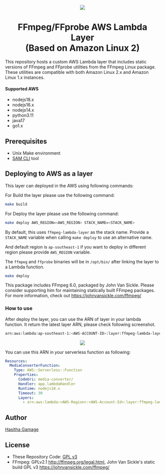 <p align='center'> <img src="https://user-images.githubusercontent.com/4580975/275339760-e9e95dcd-afd5-4ed0-9d3f-f739bd9e9a4a.jpg"/></p>

<h1  align='center'>FFmpeg/FFprobe AWS Lambda Layer<br>(Based on Amazon Linux 2)</h1>


This repository hosts a custom AWS Lambda layer that includes static versions of FFmpeg and FFprobe utilities from the FFmpeg Linux package. These utilities are compatible with both Amazon Linux 2.x and Amazon Linux 1.x instances.

#### Supported AWS 
- nodejs18.x
- nodejs16.x
- nodejs14.x
- python3.11
- java17
- go1.x

## Prerequisites

* Unix Make environment
* [SAM CLI](https://docs.aws.amazon.com/serverless-application-model/latest/developerguide/install-sam-cli.html) tool

## Deploying to AWS as a layer

This layer can deployed in the AWS using following commands:

For Build the layer please use the following command:

```sh
make build
```

For Deploy the layer please use the following command:

```sh
make deploy AWS_REGION=<AWS_REGION> STACK_NAME=<STACK_NAME> 
```

By default, this uses `ffmpeg-lambda-layer` as the stack name. Provide a `STACK_NAME` variable when calling `make deploy` to use an alternative name.

And default region is `ap-southeast-1` if you want to deploy in different region please provide `AWS_REGION` variable.


The `ffmpeg` and `ffprobe` binaries will be in `/opt/bin/` after linking the layer to a Lambda function.

```sh
make deploy
```

This package includes FFmpeg 6.0, packaged by John Van Sickle. Please consider supporting him for maintaining statically built FFmpeg packages. For more information, check out https://johnvansickle.com/ffmpeg/

### How to use

After deploy the layer, you can use the ARN of layer in your lambda function.
It return the latest layer ARN, please check following screenshot.

```sh
arn:aws:lambda:ap-southeast-1:<AWS-ACCOUNT-ID>:layer:ffmpeg-lambda-layer:1  
```

<p align='center'> <img src="https://user-images.githubusercontent.com/4580975/275339769-a87fc0c9-2d72-4d7b-b341-69f051cda034.png"/></p> </p> 

You can use this ARN in your serverless function as following:

```yaml
Resources:
  MediaConverterFunction:
    Type: AWS::Serverless::Function
    Properties:
      CodeUri: media-converter/
      Handler: app.lambdaHandler
      Runtime: nodejs18.x
      Timeout: 30
      Layers:
        - arn:aws:lambda:<AWS-Region>:<AWS-Account-Id>:layer:ffmpeg-lambda-layer:<Layer-Version>
```

## Author

[Hasitha Gamage](https://hasitha.xyz)

## License

* These Repository Code: [GPL v3](https://opensource.org/licenses/MIT)
* FFmpeg: GPLv2.1 <http://ffmpeg.org/legal.html>, John Van Sickle's static build GPL v3 <https://johnvansickle.com/ffmpeg/>